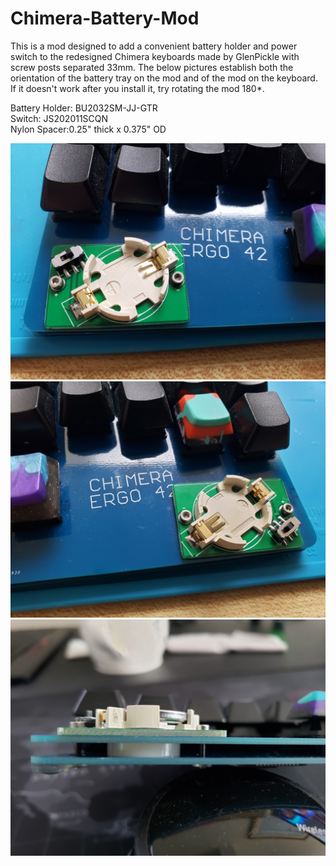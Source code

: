 # Chimera-Battery-Mod
This is a mod designed to add a convenient battery holder and power switch to the redesigned Chimera keyboards made by GlenPickle with screw posts separated 33mm. The below pictures establish both the orientation of the battery tray on the mod and of the mod on the keyboard. If it doesn't work after you install it, try rotating the mod 180*.

Battery Holder: BU2032SM-JJ-GTR  
Switch: JS202011SCQN  
Nylon Spacer:0.25" thick x 0.375" OD

![Left](/images/left.jpg)![Right](/images/right.jpg)![Side](/images/side.jpg)





